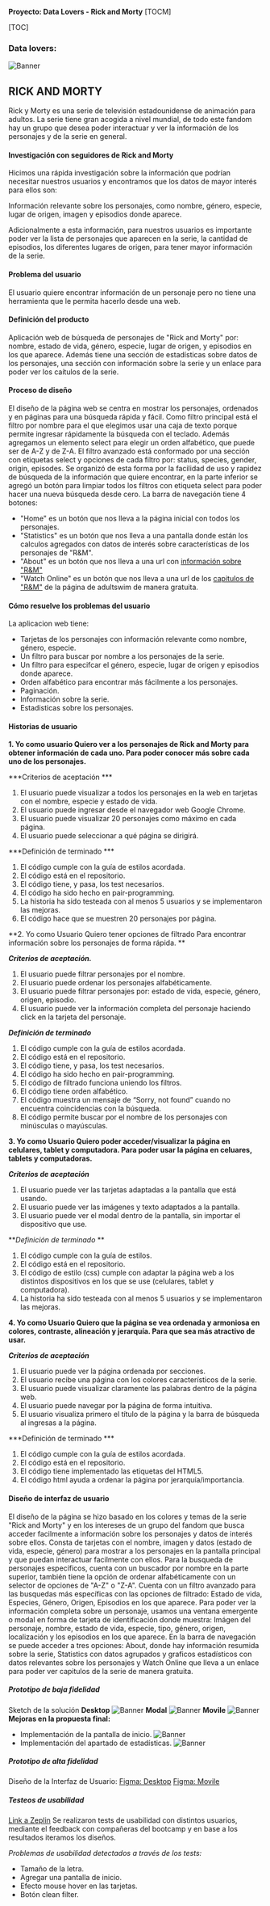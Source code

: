 **Proyecto: Data Lovers - Rick and Morty**
[TOCM]

[TOC]
### Data lovers:
![Banner](https://i.guim.co.uk/img/media/b563ac5db4b4a4e1197c586bbca3edebca9173cd/0_12_3307_1985/master/3307.jpg?width=1020&quality=85&auto=format&fit=max&s=9dbc7c10980d174e67725b5cacf3c3a2)
## RICK AND MORTY
Rick y Morty es una serie de televisión estadounidense de animación para adultos. La serie tiene gran acogida a nivel mundial, de todo este fandom hay un grupo que desea poder interactuar y ver la información de los personajes y de la serie en general.

#### Investigación con seguidores de Rick and Morty
Hicimos una rápida investigación sobre la información que podrían necesitar nuestros usuarios y encontramos que los datos de mayor interés para ellos son:

Información relevante sobre los personajes, como nombre, género, especie, lugar de origen, imagen y episodios donde aparece.

Adicionalmente a esta información, para nuestros usuarios es importante poder ver la lista de personajes que aparecen en la serie, la cantidad de episodios, los diferentes lugares de origen, para tener mayor información de la serie.

#### Problema del usuario
El usuario quiere encontrar información de un personaje pero no tiene una herramienta que le permita hacerlo desde una web.

#### Definición del producto
Aplicación web de búsqueda de personajes de "Rick and Morty" por: nombre, estado de vida, género, especie, lugar de origen,  y episodios en los que aparece. Además tiene una sección de estadísticas sobre datos de los personajes, una sección con información sobre la serie y un enlace para poder ver los caítulos de la serie.

#### Proceso de diseño
El diseño de la página web se centra en mostrar los personajes, ordenados y en páginas para una búsqueda rápida y fácil.
Como filtro principal está el filtro por nombre para el que elegimos usar una caja de texto porque permite ingresar rápidamente la búsqueda con el teclado.
Además agregamos un elemento select para elegir un orden alfabético, que puede ser de A-Z y de Z-A.
El filtro avanzado está conformado por una sección con etiquetas select y opciones de cada filtro por: status, species, gender, origin, episodes. Se organizó de esta forma por la facilidad de uso y rapidez de búsqueda de la información que quiere encontrar, en la parte inferior se agregó un botón para limpiar todos los filtros con etiqueta select para poder hacer una nueva búsqueda desde cero. 
La barra de navegación tiene 4 botones:
- "Home" es un botón que nos lleva a la página inicial con todos los personajes. 
- "Statistics" es un botón que nos lleva a una pantalla donde están los calculos agregados con datos de interés sobre características de los personajes de "R&M".
- "About" es un botón que nos lleva a una url con [información sobre "R&M"](https://rickandmorty.fandom.com/wiki/Rick_and_Morty_(TV_series))
- "Watch Online" es un botón que nos lleva a una url de los [capitulos de "R&M"](https://www.adultswim.com/streams/rick-and-morty) de la página de adultswim de manera gratuita.

#### Cómo resuelve los problemas del usuario
La aplicacion web tiene:
- Tarjetas de los personajes con información relevante como nombre, género, especie.
- Un filtro para buscar por nombre a los personajes de la serie. 
- Un filtro para especifcar el género, especie, lugar de origen y episodios donde aparece.
- Orden alfabético para encontrar más fácilmente a los personajes.
- Paginación.
- Información sobre la serie.
- Estadisticas sobre los personajes.

#### Historias de usuario
**1. Yo como usuario
	Quiero ver a los personajes de Rick and Morty para obtener información de cada uno.
	Para poder conocer más sobre cada uno de los personajes.**

   ***Criterios de aceptación ***
1.	El usuario puede visualizar a todos los personajes en la web en tarjetas con el nombre, especie y estado de vida.
2.	El usuario puede ingresar desde el navegador web Google Chrome.
3.	El usuario puede visualizar 20 personajes como máximo en cada página.
4.	El usuario puede seleccionar a qué página se dirigirá.

***Definición de terminado ***
1.	El código cumple con la guía de estilos acordada.
2.	El código está en el repositorio.
3.	El código tiene, y pasa, los test necesarios.
4.	El código ha sido hecho en pair-programming.
5.	La historia ha sido testeada con al menos 5 usuarios y se implementaron las mejoras.
6.	El código hace que se muestren 20 personajes por página.

**2. Yo como Usuario
Quiero tener opciones de filtrado
Para encontrar información sobre los personajes de forma rápida. **

***Criterios de aceptación.***

1. El usuario puede filtrar personajes por el nombre.
2. El usuario puede ordenar los personajes alfabéticamente.
3. El usuario puede filtrar personajes por: estado de vida, especie, género, origen, episodio.
4. El usuario puede ver la información completa del personaje haciendo click en la tarjeta del personaje.

***Definición de terminado***
1. El código cumple con la guía de estilos acordada.
2. El código está en el repositorio.
3. El código tiene, y pasa, los test necesarios.
4. El código ha sido hecho en pair-programming.
5. El código de filtrado funciona uniendo los filtros.
6. El código tiene orden alfabético.
7. El código muestra un mensaje de “Sorry, not found” cuando no encuentra coincidencias con la búsqueda.
8. El código permite buscar por el nombre de los personajes con minúsculas o mayúsculas.

**3. Yo como Usuario
Quiero poder acceder/visualizar la página en celulares, tablet y computadora.
Para poder usar la página en celuares, tablets y computadoras.**

***Criterios de aceptación***
1. El usuario puede ver las tarjetas adaptadas a la pantalla que está usando.
2. El usuario puede ver las imágenes y texto adaptados a la pantalla.
3. El usuario puede ver el modal dentro de la pantalla, sin importar el dispositivo que use.

***Definición de terminado* **
1. El código cumple con la guía de estilos.
2. El código está en el repositorio.
3. El código de estilo (css) cumple con adaptar la página web a los distintos dispositivos en los que se use (celulares, tablet y computadora).
4. La historia ha sido testeada con al menos 5 usuarios y se implementaron las mejoras.

**4. Yo como Usuario
Quiero que la página se vea ordenada y armoniosa en colores, contraste, alineación y jerarquía.
Para que sea más atractivo de usar.**

***Criterios de aceptación***
1. El usuario puede ver la página ordenada por secciones.
2. El usuario recibe una página con los colores característicos de la serie.
3. El usuario puede visualizar claramente las palabras dentro de la página web.
4. El usuario puede navegar por la página de forma intuitiva.
5. El usuario visualiza primero el título de la página y la barra de búsqueda al ingresas a la página.

***Definición de terminado ***
1. El código cumple con la guía de estilos acordada.
2. El código está en el repositorio.
3. El código tiene implementado las etiquetas del HTML5.
4. El código html ayuda a ordenar la página por jerarquía/importancia.


#### Diseño de interfaz de usuario
El diseño de la página se hizo basado en los colores y temas de la serie "Rick and Morty" y en los intereses de un grupo del fandom que busca acceder facilmente a información sobre los personajes y datos de interés sobre ellos.
Consta de tarjetas con el nombre, imagen y datos (estado de vida, especie, género) para mostrar a los personajes en la pantalla principal y que puedan interactuar facilmente con ellos.
Para la busqueda de personajes específicos, cuenta con un buscador por nombre en la parte superior, también tiene la opción de ordenar alfabéticamente con un selector de opciones de "A-Z" o "Z-A".
Cuenta con un filtro avanzado para las busquedas más específicas con las opciones de filtrado: Estado de vida, Especies, Género, Origen, Episodios en los que aparece.
Para poder ver la información completa sobre un personaje, usamos una ventana emergente o modal en forma de tarjeta de identificación donde muestra: Imágen del personaje, nombre, estado de vida, especie, tipo, género, origen, localización y los episodios en los que aparece. 
En la barra de navegación se puede acceder a tres opciones: About, donde hay información resumida sobre la serie, Statistics con datos agrupados y graficos estadísticos con datos relevantes sobre los personajes y Watch Online que lleva a un enlace para poder ver capitulos de la serie de manera gratuita.

##### Prototipo de baja fidelidad
Sketch de la solución
**Desktop**
![Banner](https://i.imgur.com/jRH9IZW.jpg)
**Modal**
![Banner](https://i.imgur.com/Onyg1o8.jpg)
**Movile**
![Banner](https://i.imgur.com/O1tULo2.jpg)
**Mejoras en la propuesta final:**
- Implementación de la pantalla de inicio.
![Banner](https://i.imgur.com/rnD33eR.jpg)
- Implementación del apartado de estadísticas.
![Banner](https://imgur.com/iystcVF.jpg)
##### Prototipo de alta fidelidad
Diseño de la Interfaz de Usuario:
[Figma: Desktop](https://www.figma.com/file/1Lwf3mKnS7NLDSKOVpWkvF/Rick-y-morty-pc?node-id=0%3A1)
[Figma: Movile](https://www.figma.com/file/wqaeab4MosleGeD2Hk5H9x/Rick-y-morty-mobile?node-id=55%3A168)

##### Testeos de usabilidad
[Link a Zeplin](https://scene.zeplin.io/project/603db83201cfd737ae87e53b)
Se realizaron tests de usabilidad con distintos usuarios, mediante el feedback con compañeras del bootcamp y en base a los resultados iteramos los diseños.

*Problemas de usabilidad detectados a través de los tests:*
- Tamaño de la letra.
- Agregar una pantalla de inicio.
- Efecto mouse hover en las tarjetas.
- Botón clean filter.